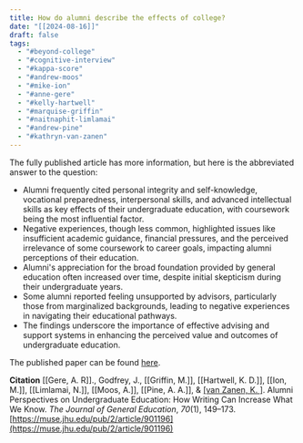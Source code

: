 ```yaml
---
title: How do alumni describe the effects of college?
date: "[[2024-08-16]]"
draft: false
tags:
  - "#beyond-college"
  - "#cognitive-interview"
  - "#kappa-score"
  - "#andrew-moos"
  - "#mike-ion"
  - "#anne-gere"
  - "#kelly-hartwell"
  - "#marquise-griffin"
  - "#naitnaphit-limlamai"
  - "#andrew-pine"
  - "#kathryn-van-zanen"
---
```

The fully published article has more information, but here is the abbreviated answer to the question:  
- Alumni frequently cited personal integrity and self-knowledge, vocational preparedness, interpersonal skills, and advanced intellectual skills as key effects of their undergraduate education, with coursework being the most influential factor.
- Negative experiences, though less common, highlighted issues like insufficient academic guidance, financial pressures, and the perceived irrelevance of some coursework to career goals, impacting alumni perceptions of their education.
- Alumni's appreciation for the broad foundation provided by general education often increased over time, despite initial skepticism during their undergraduate years.
- Some alumni reported feeling unsupported by advisors, particularly those from marginalized backgrounds, leading to negative experiences in navigating their educational pathways.
- The findings underscore the importance of effective advising and support systems in enhancing the perceived value and outcomes of undergraduate education.

The published paper can be found <a href="https://muse.jhu.edu/pub/2/article/901196" target="_blank">here</a>.

**Citation**
[[Gere, A. R]]., Godfrey, J., [[Griffin, M.]], [[Hartwell, K. D.]], [[Ion, M.]], [[Limlamai, N.]], [[Moos, A.]], [[Pine, A. A.]], & [[van Zanen, K. ]](2021). Alumni Perspectives on Undergraduate Education: How Writing Can Increase What We Know. _The Journal of General Education_, _70_(1), 149–173. [https://muse.jhu.edu/pub/2/article/901196](https://muse.jhu.edu/pub/2/article/901196)